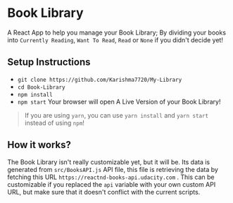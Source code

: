 # Book Library
A React App to help you manage your Book Library; By dividing your books into `Currently Reading`, `Want To Read`, `Read` or `None` if you didn't decide yet!

## Setup Instructions
- `git clone https://github.com/Karishma7720/My-Library `
- `cd Book-Library`
- `npm install`
- `npm start`
Your browser will open A Live Version of your Book Library!
> If you are using `yarn`, you can use `yarn install` and `yarn start` instead of using `npm`!

## How it works?
The Book Library isn't really customizable yet, but it will be. Its data is generated from `src/BooksAPI.js` API file, this file is retrieving the data by fetching this URL `https://reactnd-books-api.udacity.com` . This can be customizable if you replaced the `api` variable with your own custom API URL, but make sure that it doesn't conflict with the current scripts.

